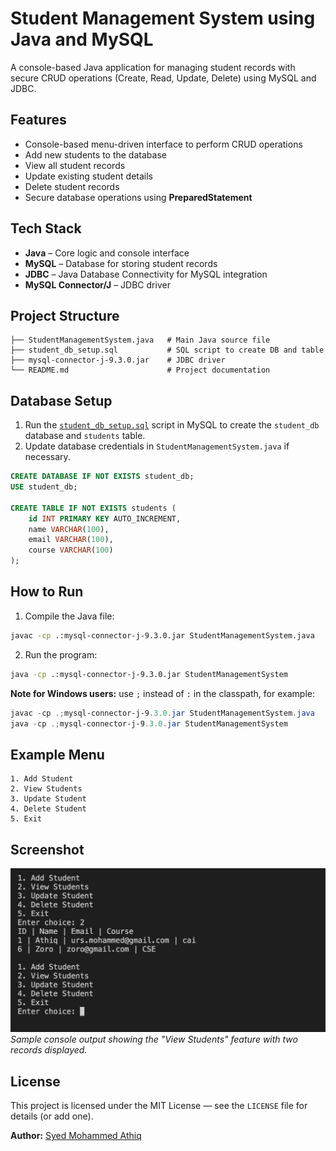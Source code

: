 # Student Management System using Java and MySQL

A console-based Java application for managing student records with secure CRUD operations (Create, Read, Update, Delete) using MySQL and JDBC.

## Features
- Console-based menu-driven interface to perform CRUD operations
- Add new students to the database
- View all student records
- Update existing student details
- Delete student records
- Secure database operations using **PreparedStatement**

## Tech Stack
- **Java** – Core logic and console interface
- **MySQL** – Database for storing student records
- **JDBC** – Java Database Connectivity for MySQL integration
- **MySQL Connector/J** – JDBC driver

## Project Structure
```
├── StudentManagementSystem.java   # Main Java source file
├── student_db_setup.sql           # SQL script to create DB and table
├── mysql-connector-j-9.3.0.jar    # JDBC driver
└── README.md                      # Project documentation
```

## Database Setup
1. Run the [`student_db_setup.sql`](student_db_setup.sql) script in MySQL to create the `student_db` database and `students` table.
2. Update database credentials in `StudentManagementSystem.java` if necessary.

```sql
CREATE DATABASE IF NOT EXISTS student_db;
USE student_db;

CREATE TABLE IF NOT EXISTS students (
    id INT PRIMARY KEY AUTO_INCREMENT,
    name VARCHAR(100),
    email VARCHAR(100),
    course VARCHAR(100)
);
```

## How to Run
1. Compile the Java file:

```bash
javac -cp .:mysql-connector-j-9.3.0.jar StudentManagementSystem.java
```

2. Run the program:

```bash
java -cp .:mysql-connector-j-9.3.0.jar StudentManagementSystem
```

**Note for Windows users:** use `;` instead of `:` in the classpath, for example:

```powershell
javac -cp .;mysql-connector-j-9.3.0.jar StudentManagementSystem.java
java -cp .;mysql-connector-j-9.3.0.jar StudentManagementSystem
```

## Example Menu

```
1. Add Student
2. View Students
3. Update Student
4. Delete Student
5. Exit
```

## Screenshot

![Console Output Screenshot](screenshot.png)
*Sample console output showing the "View Students" feature with two records displayed.*

## License
This project is licensed under the MIT License — see the `LICENSE` file for details (or add one).

**Author:** [Syed Mohammed Athiq](https://github.com/MohammedAthiq)